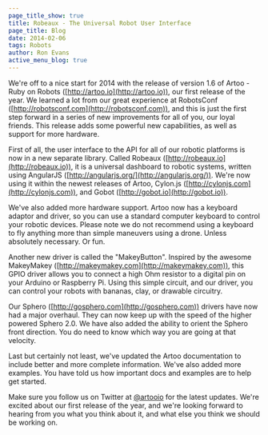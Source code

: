 ```yaml
---
page_title_show: true
title: Robeaux - The Universal Robot User Interface
page_title: Blog
date: 2014-02-06
tags: Robots
author: Ron Evans
active_menu_blog: true
---
```


We're off to a nice start for 2014 with the release of version 1.6 of Artoo - Ruby on Robots ([http://artoo.io](http://artoo.io)), our first release of the year. We learned a lot from our great experience at RobotsConf ([http://robotsconf.com](http://robotsconf.com)), and this is just the first step forward in a series of new improvements for all of you, our loyal friends. This release adds some powerful new capabilities, as well as support for more hardware.

First of all, the user interface to the API for all of our robotic platforms is now in a new separate library. Called Robeaux ([http://robeaux.io](http://robeaux.io)), it is a universal dashboard to robotic systems, written using AngularJS ([http://angularjs.org/](http://angularjs.org/)). We're now using it within the newest releases of Artoo, Cylon.js ([http://cylonjs.com](http://cylonjs.com)), and Gobot ([http://gobot.io](http://gobot.io)).

We've also added more hardware support. Artoo now has a keyboard adaptor and driver, so you can use a standard computer keyboard to control your robotic devices. Please note we do not recommend using a keyboard to fly anything more than simple maneuvers using a drone. Unless absolutely necessary. Or fun.

Another new driver is called the "MakeyButton". Inspired by the awesome MakeyMakey ([http://makeymakey.com](http://makeymakey.com)), this GPIO driver allows you to connect a high Ohm resistor to a digital pin on your Arduino or Raspberry Pi. Using this simple circuit, and our driver, you can control your robots with bananas, clay, or drawable circuitry.

Our Sphero ([http://gosphero.com](http://gosphero.com)) drivers have now had a major overhaul. They can now keep up with the speed of the higher powered Sphero 2.0. We have also added the ability to orient the Sphero front direction. You do need to know which way you are going at that velocity.

Last but certainly not least, we've updated the Artoo documentation to include better and more complete information. We've also added more examples. You have told us how important docs and examples are to help get started.

Make sure you follow us on Twitter at [@artooio](http://twitter.com/artooio) for the latest updates. We're excited about our first release of the year, and we're looking forward to hearing from you what you think about it, and what else you think we should be working on.
